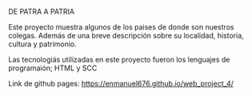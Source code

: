 DE PATRA A PATRIA

Este proyecto muestra algunos de los paises de donde son nuestros colegas. Además de una breve descripción sobre su
localidad, historia, cultura y patrimonio.

Las tecnologiás utilizadas en este proyecto fueron los lenguajes de programaión; HTML y SCC

Link de github pages: https://enmanuel676.github.io/web_project_4/
